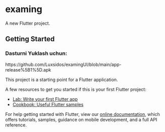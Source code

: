 # examing

A new Flutter project.

## Getting Started
<h3> Dasturni Yuklash uchun: </h3>
https://github.com/Luxsidos/examingUI/blob/main/app-release%5B1%5D.apk


This project is a starting point for a Flutter application.

A few resources to get you started if this is your first Flutter project:

- [Lab: Write your first Flutter app](https://flutter.dev/docs/get-started/codelab)
- [Cookbook: Useful Flutter samples](https://flutter.dev/docs/cookbook)

For help getting started with Flutter, view our
[online documentation](https://flutter.dev/docs), which offers tutorials,
samples, guidance on mobile development, and a full API reference.
